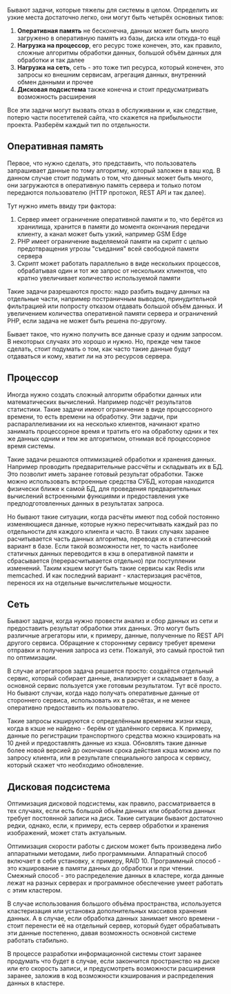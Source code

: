Бывают задачи, которые тяжелы для системы в целом. Определить их узкие места достаточно легко, они могут быть четырёх основных типов:

1. **Оперативная память** не бесконечна, данных может быть много загружено в оперативную память из базы, диска или откуда-то ещё
1. **Нагрузка на процессор**, его ресурс тоже конечен, это, как правило, сложные алгоритмы обработки данных, большой объём данных для обработки и так далее
1. **Нагрузка на сеть**, сеть - это тоже тип ресурса, который конечен, это запросы ко внешним сервисам, агрегация данных, внутренний обмен данными и прочее
1. **Дисковая подсистема** также конечна и стоит предусматривать возможность расширения

Все эти задачи могут вызвать отказ в обслуживании и, как следствие, потерю части посетителей сайта, что скажется на прибыльности проекта. Разберём каждый тип по отдельности.

## Оперативная память

Первое, что нужно сделать, это представить, что пользователь запрашивает данные по тому алгоритму, который заложен в ваш код. В данном случае стоит подумать о том, что данных может быть много, они загружаются в оперативную память сервера и только потом передаются пользователю (HTTP протокол, REST API и так далее).

Тут нужно иметь ввиду три фактора:

1. Сервер имеет ограничение оперативной памяти и то, что берётся из хранилища, хранится в памяти до момента окончания передачи клиенту,  а канал может быть узкий, например GSM Edge
1. PHP имеет ограничение выделяемой памяти на скрипт с целью предотвращения угрозы "съедания" всей свободной памяти сервера
1. Скрипт может работать параллельно в виде нескольких процессов, обрабатывая один и тот же запрос от нескольких клиентов, что кратно увеличивает количество используемой памяти

Такие задачи разрешаются просто: надо разбить выдачу данных на отдельные части, например постраничным выводом, принудительной фильтрацией или попросту отказом отдавать большой объём данных. И увеличением количества оперативной памяти сервера и ограничений PHP, если задача не может быть решена по-другому.

Бывает такое, что нужно получить все данные сразу и одним запросом. В некоторых случаях это хорошо и нужно. Но, прежде чем такое сделать, стоит подумать о том, как часто такие данные будут отдаваться и кому, хватит ли на это ресурсов сервера.

## Процессор

Иногда нужно создать сложный алгоритм обработки данных или математических вычислений. Например подсчёт результатов статистики. Такие задачи имеют ограничение в виде процессорного времени, то есть времени на обработку. Эти задачи, при распараллеливании их на несколько клиентов, начинают кратно занимать процессорное время и тратить его на обработку одних и тех же данных одним и тем же алгоритмом, отнимая всё процессорное время системы.

Такие задачи решаются оптимизацией обработки и хранения данных. Например проводить предварительные рассчёты и складывать их в БД. Это позволит иметь заранее готовый результат обработки. Также можно использовать встроенные средства СУБД, которая находится физически ближе к самой БД, для проведения предварительных вычислений встроенными функциями и предоставления уже предподготовленных данных в результатах запроса.

Но бывают такие ситуации, когда расчёты имеют под собой постоянно изменяющиеся данные, которые нужно пересчитывать каждый раз по отдельности для каждого клиента и часто. В таких случаях заранее расчитывается часть данных алгоритма, переводя их в статический вариант в базе. Если такой возможности нет, то часть наиболее статичных данных переводится в кэш в оперативной памяти и сбрасывается (перерасчитывается отдельно) при поступлении изменений. Таким кэшем могут быть такие сервисы как Redis или memcached. И как последний вариант - кластеризация расчётов, перенося их на отдельные вычислительные мощности.

## Сеть

Бывают задачи, когда нужно провести анализ и сбор данных из сети и предоставить результат обработки этих данных. Это могут быть различные агрегаторы или, к примеру, данные, полученные по REST API другого сервиса. Обращение к стороннему сервису требует времени отправки и получения запроса из сети. Пожалуй, это самый простой тип по оптимизации.

В случае агрегаторов задача решается просто: создаётся отдельный сервис, который собирает данные, анализирует и складывает в базу, а основной сервис пользуется уже готовым результатом. Тут всё просто. Но бывают случаи, когда надо получать оперативные данные от стороннего сервиса, использовать их в расчётах, и не менее оперативно предоставить их пользователю.

Такие запросы кэшируются с определённым временем жизни кэша, когда в кэше не найдено - берём от удалённого сервиса. К примеру, данные по регистрации транспортного средства можно кэшировать на 10 дней и предоставлять данные из кэша. Обновлять такие данные более новой версией до окончания срока действия кэша можно или по запросу клиента, или в результате специального запроса к сервису, который скажет что необходимо обновление.

## Дисковая подсистема

Оптимизация дисковой подсистемы, как правило, рассматривается в тех случаях, если есть большой объём данных или обработка данных требует постоянной записи на диск. Такие ситуации бывают достаточно редки, однако, если, к примеру, есть сервер обработки и хранения изображений, может стать актуальным.

Оптимизация скорости работы с диском может быть произведена либо аппаратными методами, либо программными. Аппаратный способ включает в себя установку, к примеру, RAID 10. Программный способ - это кэширование в памяти данных до обработки и при чтении. Смежный способ - это распределение данных в кластере, когда данные лежат на разных серверах и программное обеспечение умеет работать с этим кластером.

В случае использования большого объёма пространства, используется кластеризация или установка дополнительных массивов хранения данных. А в случае, если обработка данных занимает много времени - стоит перенести её на отдельный сервер, который будет обрабатывать эти данные постепенно, давая возможность основной системе работать стабильно.

В процессе разработки информационной системы стоит заранее продумать что будет в случае, если закончится пространство на диске или его скорость записи, и предусмотреть возможности расширения заранее, заложив в код возможности кэширования и распределения данных в кластере.